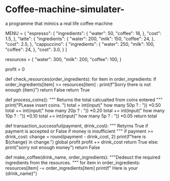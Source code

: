 # Coffee-machine-simulater-
a programme that mimics a real life coffee machine 

MENU = {
    "espresso": {
        "ingredients": {
            "water": 50,
            "coffee": 18,
        },
        "cost": 1.5,
    },
    "latte": {
        "ingredients": {
            "water": 200,
            "milk": 150,
            "coffee": 24,
        },
        "cost": 2.5,
    },
    "cappuccino": {
        "ingredients": {
            "water": 250,
            "milk": 100,
            "coffee": 24,
        },
        "cost": 3.0,
    }
}

resources = {
    "water": 300,
    "milk": 200,
    "coffee": 100,
}


profit = 0


def check_resources(order_ingredients):
    for item in order_ingredients:
        if order_ingredients[item] >= resources[item] :
            print(f"Sorry there is not enough {item}")
            return False
    return True

def process_coins():
    """ Returns the total calcualted from coins entered   """
    print("PLease insert coins. ")
    total = int(input(" how many 50p ? : ")) *0.50
    total += int(input(" how many 20p ? : ")) *0.20
    total += int(input(" how many 10p ? : ")) *0.10
    total += int(input(" how many 5p ? : ")) *0.05
    return total

def transaction_successful(payment, drink_cost):
    """ Retyrns True if payment is accepted or False if money is insufficient """
    if payment >= drink_cost:
        change = round(payment - drink_cost, 2)
        print(f"here is ${change} in change.")
        global profit
        profit += drink_cost
        return True
    else:
        print("sorry not enough money")
        return False


def make_coffee(drink_name, order_ingredients):
    """Dedeuct the required ingredients from the resources. """
    for item in order_ingredients:
        resources[item] -= order_ingredients[item]
    print(f" Here is your {drink_name}")
